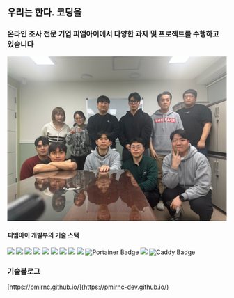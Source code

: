 ## 우리는 한다. 코딩을
### 온라인 조사 전문 기업 피앰아이에서 다양한 과제 및 프로젝트를 수행하고 있습니다

![img.jpg](/assets/teamcp202505.jpeg)



#### 피앰아이 개발부의 기술 스택  
<div>
  <img src="https://img.shields.io/badge/NextJs-000000?style=for-the-badge&logo=next.js&logoColor=white">
  <img src="https://img.shields.io/badge/NestJS-E0234E?style=for-the-badge&logo=NestJS&logoColor=white">
  <img src="https://img.shields.io/badge/Node.js-339933?style=for-the-badge&logo=Node.js&logoColor=white">
  <img src="https://img.shields.io/badge/JavaScript-F7DF1E?style=for-the-badge&logo=JavaScript&logoColor=white">
  <img src="https://img.shields.io/badge/TypeScript-3178C6?style=for-the-badge&logo=TypeScript&logoColor=white">
  <img src="https://img.shields.io/badge/Vue.js-4FC08D?style=for-the-badge&logo=Vue.js&logoColor=white">
  <img src="https://img.shields.io/badge/MongoDB-47A248?style=for-the-badge&logo=MongoDB&logoColor=white">
  <img src="https://img.shields.io/badge/Amazon%20AWS-232F3E?style=for-the-badge&logo=Amazon%20AWS&logoColor=white">
  <img src="https://img.shields.io/badge/Kubernetes-326CE5?style=for-the-badge&logo=Kubernetes&logoColor=white">
  <img src="https://img.shields.io/badge/Portainer-13BEF9?logo=portainer&logoColor=fff&style=for-the-badge" alt="Portainer Badge">
  <img src="https://img.shields.io/badge/NGINX-009639?style=for-the-badge&logo=NGINX&logoColor=white">
  <img src="https://img.shields.io/badge/Caddy-1F88C0?logo=caddy&logoColor=fff&style=for-the-badge" alt="Caddy Badge">  
</div>



### 기술블로그
[https://pmirnc.github.io/](https://pmirnc-dev.github.io/)
